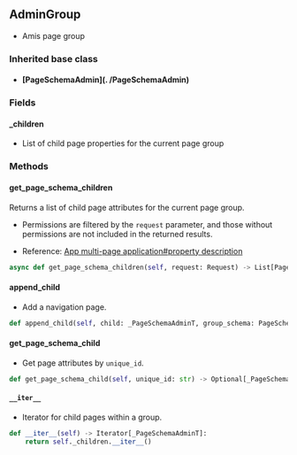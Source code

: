 ## AdminGroup

- Amis page group

### Inherited base class

- #### [PageSchemaAdmin](. /PageSchemaAdmin)



### Fields

#### _children

- List of child page properties for the current page group



### Methods

#### get_page_schema_children

Returns a list of child page attributes for the current page group.

- Permissions are filtered by the `request` parameter, and those without permissions are not included in the returned results.

- Reference: [App multi-page application#property description](https://baidu.gitee.io/amis/zh-CN/components/app#属性说明)

```python
async def get_page_schema_children(self, request: Request) -> List[PageSchema]
```


#### append_child

- Add a navigation page.

```python
def append_child(self, child: _PageSchemaAdminT, group_schema: PageSchema = None)->None
```

#### get_page_schema_child

- Get page attributes by `unique_id`.

``` python
def get_page_schema_child(self, unique_id: str) -> Optional[_PageSchemaAdminT]
```

#### `__iter__`

- Iterator for child pages within a group.

``` python
def __iter__(self) -> Iterator[_PageSchemaAdminT]:
    return self._children.__iter__()
```